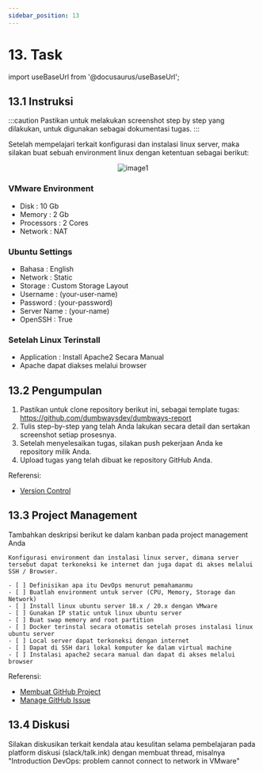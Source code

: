```yaml
---
sidebar_position: 13
---
```


# 13. Task

import useBaseUrl from '@docusaurus/useBaseUrl';

## 13.1 Instruksi

:::caution
Pastikan untuk melakukan screenshot step by step yang dilakukan, untuk digunakan sebagai dokumentasi tugas.
:::

Setelah mempelajari terkait konfigurasi dan instalasi linux server, maka silakan buat sebuah environment linux dengan ketentuan sebagai berikut:

<center>
<img alt="image1" src={useBaseUrl('img/docs/task.png')} />
</center>

### VMware Environment
- Disk       : 10 Gb
- Memory     : 2 Gb
- Processors : 2 Cores
- Network    : NAT

### Ubuntu Settings
- Bahasa       : English
- Network      : Static
- Storage      : Custom Storage Layout
- Username     : (your-user-name)
- Password     : (your-password)
- Server Name  : (your-name)
- OpenSSH      : True

### Setelah Linux Terinstall
- Application  : Install Apache2 Secara Manual
- Apache dapat diakses melalui browser

## 13.2 Pengumpulan
1. Pastikan untuk clone repository berikut ini, sebagai template tugas: https://github.com/dumbwaysdev/dumbways-report
2. Tulis step-by-step yang telah Anda lakukan secara detail dan sertakan screenshot setiap prosesnya. 
3. Setelah menyelesaikan tugas, silakan push pekerjaan Anda ke repository milik Anda. 
4. Upload tugas yang telah dibuat ke repository GitHub Anda.

Referensi:
- [Version Control](/Getting-Started/Version-control/Git-Installation)

## 13.3 Project Management
Tambahkan deskripsi berikut ke dalam kanban pada project management Anda
```
Konfigurasi environment dan instalasi linux server, dimana server tersebut dapat terkoneksi ke internet dan juga dapat di akses melalui SSH / Browser.

- [ ] Definisikan apa itu DevOps menurut pemahamanmu
- [ ] Buatlah environment untuk server (CPU, Memory, Storage dan Network)
- [ ] Install linux ubuntu server 18.x / 20.x dengan VMware
- [ ] Gunakan IP static untuk linux ubuntu server
- [ ] Buat swap memory and root partition
- [ ] Docker terinstal secara otomatis setelah proses instalasi linux ubuntu server
- [ ] Local server dapat terkoneksi dengan internet
- [ ] Dapat di SSH dari lokal komputer ke dalam virtual machine
- [ ] Instalasi apache2 secara manual dan dapat di akses melalui browser
```

Referensi:
- [Membuat GitHub Project](/Getting-Started/Project-Management/Make-Project-Management)
- [Manage GitHub Issue](/Getting-Started/Project-Management/Issue-Dan-Status-Project)

## 13.4 Diskusi
Silakan diskusikan terkait kendala atau kesulitan selama pembelajaran pada platform diskusi (slack/talk.ink) dengan membuat thread, misalnya "Introduction DevOps: problem cannot connect to network in VMware" 